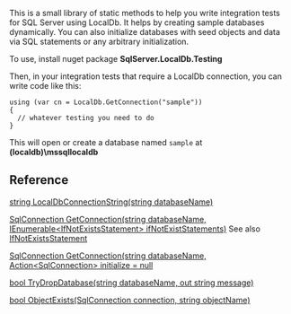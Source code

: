 This is a small library of static methods to help you write integration tests for SQL Server using LocalDb. It helps by creating sample databases dynamically. You can also initialize databases with seed objects and data via SQL statements or any arbitrary initialization.

To use, install nuget package **SqlServer.LocalDb.Testing**

Then, in your integration tests that require a LocalDb connection, you can write code like this:

```
using (var cn = LocalDb.GetConnection("sample"))
{
  // whatever testing you need to do
}
```
This will open or create a database named `sample` at **(localdb)\mssqllocaldb**

## Reference

[string LocalDbConnectionString(string databaseName)](https://github.com/adamosoftware/SqlServer.LocalDb/blob/master/SqlServer.LocalDb/LocalDb.cs#L10)

[SqlConnection GetConnection(string databaseName, IEnumerable\<IfNotExistsStatement\> ifNotExistStatements)](https://github.com/adamosoftware/SqlServer.LocalDb/blob/master/SqlServer.LocalDb/LocalDb.cs#L15) See also [IfNotExistsStatement](https://github.com/adamosoftware/SqlServer.LocalDb/blob/master/SqlServer.LocalDb/Models/IfNotExistsStatement.cs)

[SqlConnection GetConnection(string databaseName, Action\<SqlConnection\> initialize = null](https://github.com/adamosoftware/SqlServer.LocalDb/blob/master/SqlServer.LocalDb/LocalDb.cs#L37)

[bool TryDropDatabase(string databaseName, out string message)](https://github.com/adamosoftware/SqlServer.LocalDb/blob/master/SqlServer.LocalDb/LocalDb.cs#L61)

[bool ObjectExists(SqlConnection connection, string objectName)](https://github.com/adamosoftware/SqlServer.LocalDb/blob/master/SqlServer.LocalDb/LocalDb.cs#L115)
